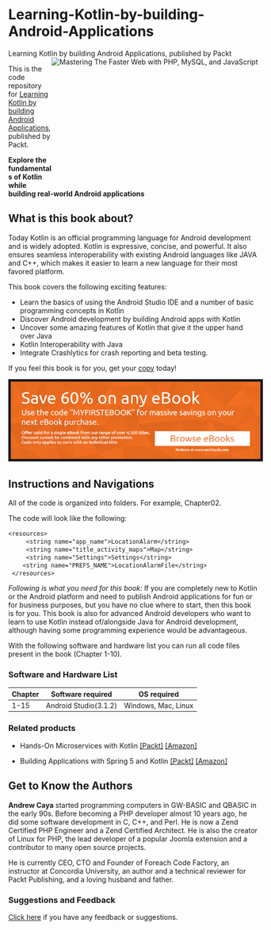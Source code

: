 # Learning-Kotlin-by-building-Android-Applications
 Learning Kotlin by building Android Applications, published by Packt
<a href="https://www.packtpub.com/application-development/learning-kotlin-building-android-applications?utm_source=github&utm_medium=repository&utm_campaign=9781788474641"><img src="https://dz13w8afd47il.cloudfront.net/sites/default/files/imagecache/ppv4_main_book_cover/B08529_MockupCover_New.png" alt="Mastering The Faster Web with PHP, MySQL, and JavaScript" height="256px" align="right"></a>

This is the code repository for [
Learning Kotlin by building Android Applications](https://www.packtpub.com/application-development/learning-kotlin-building-android-applications?utm_source=github&utm_medium=repository&utm_campaign=9781788474641), published by Packt.

**Explore the fundamentals of Kotlin while building real-world Android applications**

## What is this book about?
Today Kotlin is an official programming language for Android development and is widely adopted. Kotlin is expressive, concise, and powerful. It also ensures seamless interoperability with existing Android languages like JAVA and C++, which makes it easier to learn a new language for their most favored platform. 

This book covers the following exciting features: 
* Learn the basics of using the Android Studio IDE and a number of basic programming concepts in Kotlin
* Discover Android development by building Android apps with Kotlin
* Uncover some amazing features of Kotlin that give it the upper hand over Java
* Kotlin Interoperability with Java
* Integrate Crashlytics for crash reporting and beta testing.

If you feel this book is for you, get your [copy](https://www.amazon.com/dp/1788474643) today!

<a href="https://www.packtpub.com/?utm_source=github&utm_medium=banner&utm_campaign=GitHubBanner"><img src="https://raw.githubusercontent.com/PacktPublishing/GitHub/master/GitHub.png" 
alt="https://www.packtpub.com/" border="5" /></a>


## Instructions and Navigations
All of the code is organized into folders. For example, Chapter02.

The code will look like the following:
```
<resources>
     <string name="app_name">LocationAlarm</string>
     <string name="title_activity_maps">Map</string>
     <string name="Settings">Settings</string>
    <string name="PREFS_NAME">LocationAlarmFile</string>
 </resources>
```

*Following is what you need for this book:*
If you are completely new to Kotlin or the Android platform and need to publish Android applications for fun or for business purposes, but you have no clue where to start, then this book is for you. This book is also for advanced Android developers who want to learn to use Kotlin instead of/alongside Java for Android development, although having some programming experience would be advantageous.

With the following software and hardware list you can run all code files present in the book (Chapter 1-10).

### Software and Hardware List

| Chapter  | Software required                   | OS required                        |
| -------- | ------------------------------------| -----------------------------------|
| 1-15     | Android Studio(3.1.2)               | Windows, Mac, Linux                |



### Related products <Paste books from the Other books you may enjoy section>
* Hands-On Microservices with Kotlin [[Packt]](https://www.packtpub.com/web-development/microservices-kotlin?utm_source=github&utm_medium=repository&utm_campaign=9781788471459) [[Amazon]](https://www.amazon.com/dp/1788471458)

* Building Applications with Spring 5 and Kotlin [[Packt]](https://www.packtpub.com/application-development/building-applications-spring-5-and-kotlin?utm_source=github&utm_medium=repository&utm_campaign=9781788394802) [[Amazon]](https://www.amazon.com/dp/1788394801)

## Get to Know the Authors
**Andrew Caya** started programming computers in GW-BASIC and QBASIC in the early 90s. Before becoming a PHP developer almost 10 years ago, he did some software development in C, C++, and Perl. He is now a Zend Certified PHP Engineer and a Zend Certified Architect. He is also the creator of Linux for PHP, the lead developer of a popular Joomla extension and a contributor to many open source projects.

He is currently CEO, CTO and Founder of Foreach Code Factory, an instructor at Concordia University, an author and a technical reviewer for Packt Publishing, and a loving husband and father.


### Suggestions and Feedback
[Click here](https://docs.google.com/forms/d/e/1FAIpQLSdy7dATC6QmEL81FIUuymZ0Wy9vH1jHkvpY57OiMeKGqib_Ow/viewform) if you have any feedback or suggestions.
